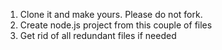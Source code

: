 1. Clone it and make yours. Please do not fork.
2. Create node.js project from this couple of files
3. Get rid of all redundant files if needed
